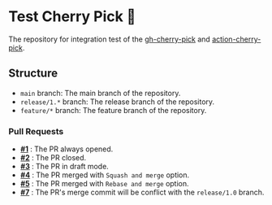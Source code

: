 # Test Cherry Pick 🍒

The repository for integration test of the [gh-cherry-pick](https://github.com/134130/gh-cherry-pick) and [action-cherry-pick](https://github.com/134130/action-cherry-pick).

## Structure

- `main` branch: The main branch of the repository.
- `release/1.*` branch: The release branch of the repository.
- `feature/*` branch: The feature branch of the repository.

### Pull Requests

- **[#1](https://github.com/134130/test-cherry-pick/pull/1)** : The PR always opened.
- **[#2](https://github.com/134130/test-cherry-pick/pull/2)** : The PR closed.
- **[#3](https://github.com/134130/test-cherry-pick/pull/3)** : The PR in draft mode.
- **[#4](https://github.com/134130/test-cherry-pick/pull/4)** : The PR merged with `Squash and merge` option.
- **[#5](https://github.com/134130/test-cherry-pick/pull/5)** : The PR merged with `Rebase and merge` option.
- **[#7](https://github.com/134130/test-cherry-pick/pull/7)** : The PR's merge commit will be conflict with the `release/1.0` branch.
